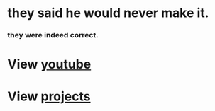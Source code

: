 # they said he would never make it.
### they were indeed correct.


# View [youtube](https://bit.ly/smellychannel)

# View [projects](https://smellyburger.github.io/smellyburger.github.io/projects)
